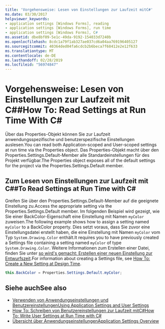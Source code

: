 ```yaml
---
title: 'Vorgehensweise: Lesen von Einstellungen zur Laufzeit mitC#'
ms.date: 03/30/2017
helpviewer_keywords:
- application settings [Windows Forms], reading
- application settings [Windows Forms], run time
- application settings [Windows Forms], C#
ms.assetid: dbe8bf09-5e1c-49da-9192-154033d7240b
ms.openlocfilehash: 8cdc1a79f1ab327ae037cd6a04aa769196405127
ms.sourcegitcommit: 40364ded04fa6cdcb2b6beca7f68412e2e12f633
ms.translationtype: MT
ms.contentlocale: de-DE
ms.lasthandoff: 02/28/2019
ms.locfileid: "56974847"
---
```

# <a name="how-to-read-settings-at-run-time-with-c"></a><span data-ttu-id="30c72-102">Vorgehensweise: Lesen von Einstellungen zur Laufzeit mit C#\#</span><span class="sxs-lookup"><span data-stu-id="30c72-102">How To: Read Settings at Run Time With C\#</span></span>

<span data-ttu-id="30c72-103">Über das Properties-Objekt können Sie zur Laufzeit anwendungsspezifische und benutzerspezifische Einstellungen auslesen.</span><span class="sxs-lookup"><span data-stu-id="30c72-103">You can read both Application-scoped and User-scoped settings at run time via the Properties object.</span></span> <span data-ttu-id="30c72-104">Das Properties-Objekt macht über den Properties.Settings.Default-Member alle Standardeinstellungen für des Projekt verfügbar.</span><span class="sxs-lookup"><span data-stu-id="30c72-104">The Properties object exposes all of the default settings for the project via the Properties.Settings.Default member.</span></span>  
  
## <a name="to-read-settings-at-run-time-with-c"></a><span data-ttu-id="30c72-105">Zum Lesen von Einstellungen zur Laufzeit mit C#\#</span><span class="sxs-lookup"><span data-stu-id="30c72-105">To Read Settings at Run Time with C\#</span></span>
  
<span data-ttu-id="30c72-106">Greifen Sie über den Properties.Settings.Default-Member auf die geeignete Einstellung zu.</span><span class="sxs-lookup"><span data-stu-id="30c72-106">Access the appropriate setting via the Properties.Settings.Default member.</span></span> <span data-ttu-id="30c72-107">Im folgenden Beispiel wird gezeigt, wie Sie einer BackColor-Eigenschaft eine Einstellung mit Namen `myColor` zuweisen.</span><span class="sxs-lookup"><span data-stu-id="30c72-107">The following example shows how to assign a setting named `myColor` to a BackColor property.</span></span> <span data-ttu-id="30c72-108">Dies setzt voraus, dass Sie zuvor eine Einstellungsdatei erstellt haben, die eine Einstellung mit Namen `myColor` vom Typ `System.Drawing.Color` enthält.</span><span class="sxs-lookup"><span data-stu-id="30c72-108">It requires you to have previously created a Settings file containing a setting named `myColor` of type `System.Drawing.Color`.</span></span> <span data-ttu-id="30c72-109">Weitere Informationen zum Erstellen einer Datei, finden Sie unter [so wird's gemacht: Erstellen einer neuen Einstellung zur Entwurfszeit](how-to-create-a-new-setting-at-design-time.md).</span><span class="sxs-lookup"><span data-stu-id="30c72-109">For information about creating a Settings file, see [How To: Create a New Setting at Design Time](how-to-create-a-new-setting-at-design-time.md).</span></span>  
  
```csharp
this.BackColor = Properties.Settings.Default.myColor;  
```  
  
## <a name="see-also"></a><span data-ttu-id="30c72-110">Siehe auch</span><span class="sxs-lookup"><span data-stu-id="30c72-110">See also</span></span>

- [<span data-ttu-id="30c72-111">Verwenden von Anwendungseinstellungen und Benutzereinstellungen</span><span class="sxs-lookup"><span data-stu-id="30c72-111">Using Application Settings and User Settings</span></span>](using-application-settings-and-user-settings.md)
- [<span data-ttu-id="30c72-112">How To: Schreiben von Benutzereinstellungen zur Laufzeit mitC#</span><span class="sxs-lookup"><span data-stu-id="30c72-112">How To: Write User Settings at Run Time with C#</span></span>](how-to-write-user-settings-at-run-time-with-csharp.md)
- [<span data-ttu-id="30c72-113">Übersicht über Anwendungseinstellungen</span><span class="sxs-lookup"><span data-stu-id="30c72-113">Application Settings Overview</span></span>](application-settings-overview.md)
